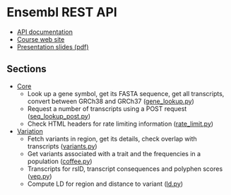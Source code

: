 Ensembl REST API
================

* [API documentation](http://rest.ensembl.org/)
* [Course web site](http://training.ensembl.org/events/2017/2017-05-25-API_Cam_May)
* [Presentation slides (pdf)](http://ftp.ebi.ac.uk/pub/databases/ensembl/training/2017/API_Cam_May/API_course_slide_deck.pdf)

Sections
--------

* [Core](core)
    * Look up a gene symbol, get its FASTA sequence, get all transcripts,
    convert between GRCh38 and GRCh37
    ([gene_lookup.py](core/gene_lookup.py))
    * Request a number of transcripts using a POST request
    ([seq_lookup_post.py](core/seq_lookup_post.py))
    * Check HTML headers for rate limiting information
    ([rate_limit.py](core/rate_limit.py))
* [Variation](variation)
    * Fetch variants in region, get its details, check overlap with transcripts
    ([variants.py](variation/variants.py))
    * Get variants associated with a trait and the frequencies in a population
    ([coffee.py](variation/coffee.py))
    * Transcripts for rsID, transcript consequences and polyphen scores
    ([vep.py](variation/vep.py))
    * Compute LD for region and distance to variant
    ([ld.py](variation/ld.py))
